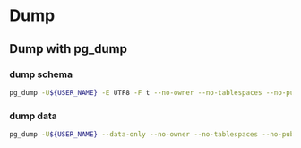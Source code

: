 # Dump 

## Dump with pg_dump
### dump schema
```bash
pg_dump -U${USER_NAME} -E UTF8 -F t --no-owner --no-tablespaces --no-publications --no-subscriptions --schema-only --verbose --file=schema.dump ${DATABASE_NAME}
```

### dump data
```bash
pg_dump -U${USER_NAME} --data-only --no-owner --no-tablespaces --no-publications --no-subscriptions --format=tar --file=data.dump --encoding=UTF8 --verbose --column-inserts -t ${TABLE_NAME1} -t ${TABLE_NAME2} -t ${TABLE_NAME3} -t ${SEQUENCE_NAME1} -t ${SEQUENCE_NAME2} -t ${SEQUENCE_NAME3} ${DATABASE_NAME}
```